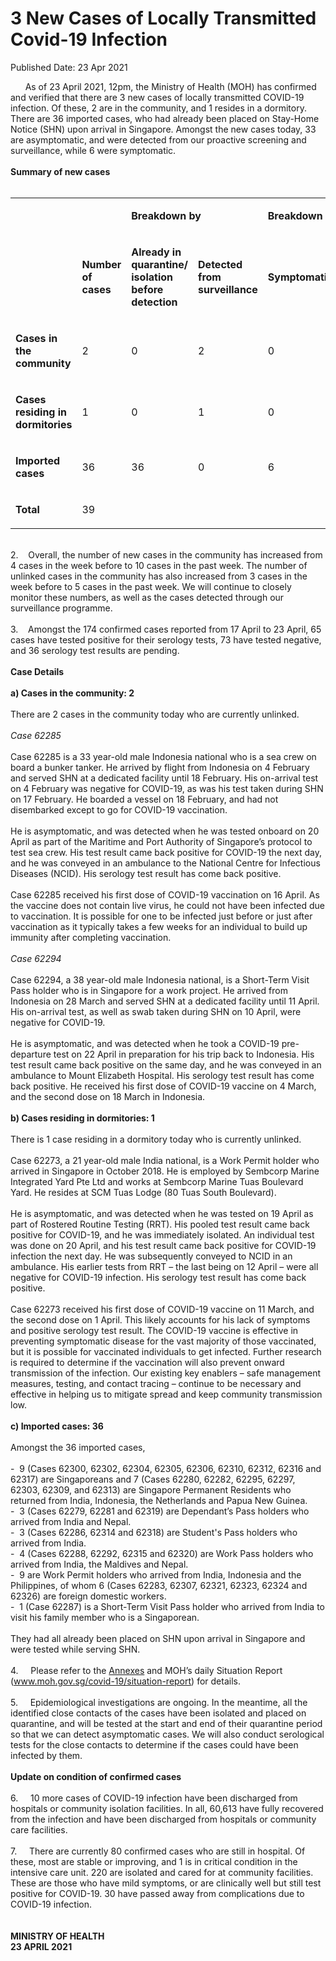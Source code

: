 <html>
    <meta http-equiv="Content-Type" content="text/html; charset=utf-8"/>
    <meta charset="utf-8"/>
    <title>3 New Cases of Locally Transmitted  Covid-19 Infection </title>
    <body><h1>3 New Cases of Locally Transmitted  Covid-19 Infection </h1>
    <p>Published Date: 23 Apr 2021</p> &nbsp; &nbsp; &nbsp; As of 23 April 2021, 12pm, the Ministry of Health (MOH) has confirmed and verified that there are 3 new cases of locally transmitted COVID-19 infection. Of these, 2 are in the community, and 1 resides in a dormitory. There are 36 imported cases, who had already been placed on Stay-Home Notice (SHN) upon arrival in Singapore. Amongst the new cases today, 33 are asymptomatic, and were detected from our proactive screening and surveillance, while 6 were symptomatic.&nbsp;&nbsp;<br><br><strong>Summary of new cases</strong><div><br><div dir="ltr" align="left"><table><colgroup><col width="129"><col width="60"><col width="16"><col width="96"><col width="96"><col width="16"><col width="96"><col width="96"></colgroup><tbody><tr><td><strong><br></strong></td><td><strong><br></strong></td><td colspan="2"><p dir="ltr"><strong>Breakdown by</strong></p></td><td colspan="2"><p dir="ltr"><strong>Breakdown by</strong></p></td></tr><tr><td><strong><br></strong></td><td><p dir="ltr"><strong>Number of cases</strong></p></td><td><p dir="ltr"><strong>Already in quarantine/ isolation before detection</strong></p></td><td><p dir="ltr"><strong>Detected from surveillance</strong></p></td><td><p dir="ltr"><strong>Symptomatic</strong></p></td><td><p dir="ltr"><strong>Asymptomatic</strong></p></td></tr><tr><td><p dir="ltr"><strong>Cases in the community</strong></p></td><td><p dir="ltr">2</p></td><td><p dir="ltr">0</p></td><td><p dir="ltr">2</p></td><td><p dir="ltr">0</p></td><td><p dir="ltr">2</p></td></tr><tr><td><p dir="ltr"><strong>Cases residing in dormitories</strong></p></td><td><p dir="ltr">1</p></td><td><p dir="ltr">0</p></td><td><p dir="ltr">1</p></td><td><p dir="ltr">0</p></td><td><p dir="ltr">1</p></td></tr><tr><td><p dir="ltr"><strong>Imported cases</strong></p></td><td><p dir="ltr">36</p></td><td><p dir="ltr">36</p></td><td><p dir="ltr">0</p></td><td><p dir="ltr">6</p></td><td><p dir="ltr">30</p></td></tr><tr><td><p dir="ltr"><strong>Total</strong></p></td><td><p dir="ltr">39</p></td><td><br></td><td><br></td><td><br></td><td><br></td></tr></tbody></table></div><br>2.&nbsp; &nbsp; Overall, the number of new cases in the community has increased from 4 cases in the week before to 10 cases in the past week. The number of unlinked cases in the community has also increased from 3 cases in the week before to 5 cases in the past week. We will continue to closely monitor these numbers, as well as the cases detected through our surveillance programme.<br><br>3.&nbsp; &nbsp; Amongst the 174 confirmed cases reported from 17 April to 23 April, 65 cases have tested positive for their serology tests, 73 have tested negative, and 36 serology test results are pending.<br><br><strong>Case Details</strong><br><br><strong>a) Cases in the community: 2</strong><br><br>There are 2 cases in the community today who are currently unlinked.&nbsp;<br><br><em>Case 62285</em><br><br>Case 62285 is a 33 year-old male Indonesia national who is a sea crew on board a bunker tanker. He arrived by flight from Indonesia on 4 February and served SHN at a dedicated facility until 18 February. His on-arrival test on 4 February was negative for COVID-19, as was his test taken during SHN on 17 February. He boarded a vessel on 18 February, and had not disembarked except to go for COVID-19 vaccination.<br><br>He is asymptomatic, and was detected when he was tested onboard on 20 April as part of the Maritime and Port Authority of Singapore’s protocol to test sea crew. His test result came back positive for COVID-19 the next day, and he was conveyed in an ambulance to the National Centre for Infectious Diseases (NCID). His serology test result has come back positive.&nbsp;<br><br>Case 62285 received his first dose of COVID-19 vaccination on 16 April. As the vaccine does not contain live virus, he could not have been infected due to vaccination. It is possible for one to be infected just before or just after vaccination as it typically takes a few weeks for an individual to build up immunity after completing vaccination.&nbsp;<br><br><em>Case 62294&nbsp;</em><br><br>Case 62294, a 38 year-old male Indonesia national, is a Short-Term Visit Pass holder who is in Singapore for a work project. He arrived from Indonesia on 28 March and served SHN at a dedicated facility until 11 April. His on-arrival test, as well as swab taken during SHN on 10 April, were negative for COVID-19.&nbsp;<br><br>He is asymptomatic, and was detected when he took a COVID-19 pre-departure test on 22 April in preparation for his trip back to Indonesia. His test result came back positive on the same day, and he was conveyed in an ambulance to Mount Elizabeth Hospital. His serology test result has come back positive. He received his first dose of COVID-19 vaccine on 4 March, and the second dose on 18 March in Indonesia.<br><br><strong>b) Cases residing in dormitories: 1</strong><br><br>There is 1 case residing in a dormitory today who is currently unlinked.&nbsp;<br><br>Case 62273, a 21 year-old male India national, is a Work Permit holder who arrived in Singapore in October 2018. He is employed by Sembcorp Marine Integrated Yard Pte Ltd and works at Sembcorp Marine Tuas Boulevard Yard. He resides at SCM Tuas Lodge (80 Tuas South Boulevard).&nbsp;<br><br>He is asymptomatic, and was detected when he was tested on 19 April as part of Rostered Routine Testing (RRT). His pooled test result came back positive for COVID-19, and he was immediately isolated. An individual test was done on 20 April, and his test result came back positive for COVID-19 infection the next day. He was subsequently conveyed to NCID in an ambulance. His earlier tests from RRT – the last being on 12 April – were all negative for COVID-19 infection. His serology test result has come back positive.&nbsp;<br><br>Case 62273 received his first dose of COVID-19 vaccine on 11 March, and the second dose on 1 April. This likely accounts for his lack of symptoms and positive serology test result. The COVID-19 vaccine is effective in preventing symptomatic disease for the vast majority of those vaccinated, but it is possible for vaccinated individuals to get infected. Further research is required to determine if the vaccination will also prevent onward transmission of the infection. Our existing key enablers – safe management measures, testing, and contact tracing – continue to be necessary and effective in helping us to mitigate spread and keep community transmission low.&nbsp;<br><br><strong>c) Imported cases: 36</strong><br><br>Amongst the 36 imported cases,&nbsp;<br><br>-&nbsp; 9 (Cases 62300, 62302, 62304, 62305, 62306, 62310, 62312, 62316 and 62317) are Singaporeans and 7 (Cases 62280, 62282, 62295, 62297, 62303, 62309, and 62313) are Singapore Permanent Residents who returned from India, Indonesia, the Netherlands and Papua New Guinea.<br>-&nbsp; 3 (Cases 62279, 62281 and 62319) are Dependant’s Pass holders who arrived from India and Nepal.<br>-&nbsp; 3 (Cases 62286, 62314 and 62318) are Student's Pass holders who arrived from India.<br>-&nbsp; 4 (Cases 62288, 62292, 62315 and 62320) are Work Pass holders who arrived from India, the Maldives and Nepal.<br>-&nbsp; 9 are Work Permit holders who arrived from India, Indonesia and the Philippines, of whom 6 (Cases 62283, 62307, 62321, 62323, 62324 and 62326) are foreign domestic workers.<br>-&nbsp; 1 (Case 62287) is a Short-Term Visit Pass holder who arrived from India to visit his family member who is a Singaporean.&nbsp;<br><br>They had all already been placed on SHN upon arrival in Singapore and were tested while serving SHN.&nbsp;<br><br>4.&nbsp; &nbsp; &nbsp;Please refer to the <a href="/docs/librariesprovider5/default-document-library/annexes686ad7430f8842ce824ca1b902820d62.pdf?sfvrsn=c6e295ef_0" title="Annexes">Annexes</a>&nbsp;and MOH’s daily Situation Report (<a href="https://www.moh.gov.sg/covid-19/situation-report" title="" class="" target="">www.moh.gov.sg/covid-19/situation-report</a>) for details.&nbsp;<br><br>5.&nbsp; &nbsp; &nbsp;Epidemiological investigations are ongoing. In the meantime, all the identified close contacts of the cases have been isolated and placed on quarantine, and will be tested at the start and end of their quarantine period so that we can detect asymptomatic cases. We will also conduct serological tests for the close contacts to determine if the cases could have been infected by them.&nbsp;<br><br><strong>Update on condition of confirmed cases</strong><br><br>6.&nbsp; &nbsp; &nbsp;10 more cases of COVID-19 infection have been discharged from hospitals or community isolation facilities. In all, 60,613 have fully recovered from the infection and have been discharged from hospitals or community care facilities.&nbsp;<br><br>7.&nbsp; &nbsp; &nbsp;There are currently 80 confirmed cases who are still in hospital. Of these, most are stable or improving, and 1 is in critical condition in the intensive care unit. 220 are isolated and cared for at community facilities. These are those who have mild symptoms, or are clinically well but still test positive for COVID-19. 30 have passed away from complications due to COVID-19 infection.&nbsp;<br><br><br><strong>MINISTRY OF HEALTH<br>23 APRIL 2021</strong><br>&nbsp;<br><br></div></body>
</html>